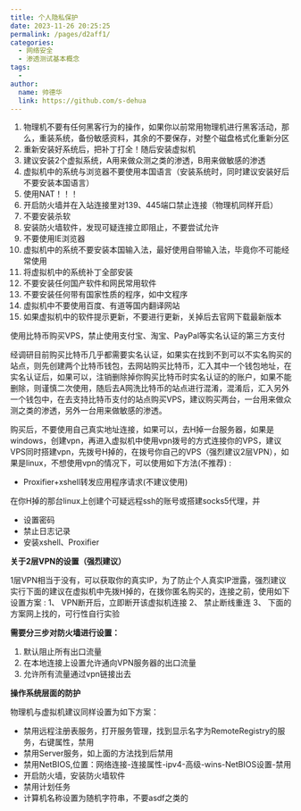 ```yaml
---
title: 个人隐私保护
date: 2023-11-26 20:25:25
permalink: /pages/d2aff1/
categories:
  - 网络安全
  - 渗透测试基本概念
tags:
  - 
author: 
  name: 帅德华
  link: https://github.com/s-dehua
---
```

1. 物理机不要有任何黑客行为的操作，如果你以前常用物理机进行黑客活动，那么，重装系统，备份敏感资料，其余的不要保存，对整个磁盘格式化重新分区  
2. 重新安装好系统后，把补丁打全！随后安装虚拟机 
3. 建议安装2个虚拟系统，A用来做众测之类的渗透，B用来做敏感的渗透 
4. 虚拟机中的系统与浏览器不要使用本国语言（安装系统时，同时建议安装好后不要安装本国语言） 
5. 使用NAT！！！ 
6. 开启防火墙并在入站连接里对139、445端口禁止连接（物理机同样开启） 
7. 不要安装杀软 
8. 安装防火墙软件，发现可疑连接立即阻止，不要尝试允许 
9. 不要使用IE浏览器 
10. 虚拟机中的系统不要安装本国输入法，最好使用自带输入法，毕竟你不可能经常使用 
11. 将虚拟机中的系统补丁全部安装 
12. 不要安装任何国产软件和网民常用软件 
13. 不要安装任何带有国家性质的程序，如中文程序 
14. 虚拟机中不要使用百度、有道等国内翻译网站 
15. 如果虚拟机中的软件提示更新，不要进行更新，关掉后去官网下载最新版本 



使用比特币购买VPS，禁止使用支付宝、淘宝、PayPal等实名认证的第三方支付 



经调研目前购买比特币几乎都需要实名认证，如果实在找到不到可以不实名购买的站点，则先创建两个比特币钱包，去网站购买比特币，汇入其中一个钱包地址，在实名认证后，如果可以，注销删除掉你购买比特币时实名认证的的账户，如果不能删除，则谨慎二次使用，随后去A网洗比特币的站点进行混淆，混淆后，汇入另外一个钱包中，在去支持比特币支付的站点购买VPS，建议购买两台，一台用来做众测之类的渗透，另外一台用来做敏感的渗透。 



购买后，不要使用自己真实地址连接，如果可以，去H掉一台服务器，如果是windows，创建vpn，再进入虚拟机中使用vpn拨号的方式连接你的VPS，建议VPS同时搭建vpn，先拨号H掉的，在拨号你自己的VPS（强烈建议2层VPN），如果是linux，不想使用vpn的情况下，可以使用如下方法(不推荐) :

- Proxifier+xshell转发应用程序请求(不建议使用)



在你H掉的那台linux上创建个可疑远程ssh的账号或搭建socks5代理，并

- 设置密码
- 禁止日志记录
- 安装xshell、Proxifier 



**关于2层VPN的设置（强烈建议）** 

1层VPN相当于没有，可以获取你的真实IP，为了防止个人真实IP泄露，强烈建议实行下面的建议在虚拟机中先拨H掉的，在拨你匿名购买的，连接之前，使用如下设置方案 :
1、  VPN断开后，立即断开该虚拟机连接 
2、  禁止断线重连 
3、  下面的方案网上找的，可行性自行实验 

**需要分三步对防火墙进行设置：**

1. 默认阻止所有出口流量
2. 在本地连接上设置允许通向VPN服务器的出口流量
3. 允许所有流量通过vpn链接出去

**操作系统层面的防护**

物理机与虚拟机建议同样设置为如下方案：

- 禁用远程注册表服务，打开服务管理，找到显示名字为RemoteRegistry的服务，右键属性，禁用
- 禁用Server服务，如上面的方法找到后禁用
- 禁用NetBIOS,位置：网络连接-连接属性-ipv4-高级-wins-NetBIOS设置-禁用
- 开启防火墙，安装防火墙软件
- 禁用计划任务
- 计算机名称设置为随机字符串，不要asdf之类的

